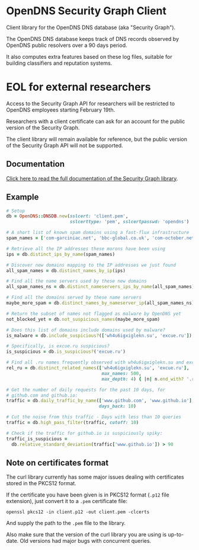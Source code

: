OpenDNS Security Graph Client
=============================

Client library for the OpenDNS DNS database (aka "Security Graph").

The OpenDNS DNS database keeps track of DNS records observed by
OpenDNS public resolvers over a 90 days period.

It also computes extra features based on these log files, suitable for
building classifiers and reputation systems.

EOL for external researchers
============================

Access to the Security Graph API for researchers will be restricted to
OpenDNS employees starting February 19th.

Researchers with a client certificate can ask for an account for the
public version of the Security Graph.

The client library will remain available for reference, but the public
version of the Security Graph API will not be supported.

Documentation
-------------

[Click here to read the full documentation of the Security Graph library](http://opendns-dnsdb-client-for-ruby.readthedocs.org/en/latest/).

Example
-------

```ruby
# Setup
db = OpenDNS::DNSDB.new(sslcert: 'client.pem',
                        sslcerttype: 'pem', sslcertpasswd: 'opendns')

# A short list of known spam domains using a fast-flux infrastructure
spam_names = ['com-garciniac.net', 'bbc-global.co.uk', 'com-october.net']

# Retrieve all the IP addresses these morons have been using
ips = db.distinct_ips_by_name(spam_names)

# Discover new domains mapping to the IP addresses we just found
all_spam_names = db.distinct_names_by_ip(ips)

# Find all the name servers used by these new domains
all_spam_names_ns = db.distinct_nameservers_ips_by_name(all_spam_names)

# Find all the domains served by these name servers
maybe_more_spam = db.distinct_names_by_nameserver_ip(all_spam_names_ns)

# Return the subset of names not flagged as malware by OpenDNS yet
not_blocked_yet = db.not_suspicious_names(maybe_more_spam)

# Does this list of domains include domains used by malware?
is_malware = db.include_suspicious?(['wh4u6igxiglekn.su', 'excue.ru'])

# Specifically, is excue.ru suspicious?
is_suspicious = db.is_suspicious?('excue.ru')

# Find all .ru names frequently observed with wh4u6igxiglekn.su and excue.ru:
rel_ru = db.distinct_related_names(['wh4u6igxiglekn.su', 'excue.ru'],
                                    max_names: 500,
                                    max_depth: 4) { |n| n.end_with? '.ru.' }

# Get the number of daily requests for the past 10 days, for
# github.com and github.io:
traffic = db.daily_traffic_by_name(['www.github.com', 'www.github.io'],
                                   days_back: 10)

# Cut the noise from this traffic - Days with less than 10 queries
traffic = db.high_pass_filter(traffic, cutoff: 10)

# Check if the traffic for github.io is suspiciously spiky:
traffic_is_suspicious =
  db.relative_standard_deviation(traffic['www.github.io']) > 90
```

Note on certificates format
---------------------------

The curl library currently has some major issues dealing with
certificates stored in the PKCS12 format.

If the certificate you have been given is in PKCS12 format (`.p12`
file extension), just convert it to a `.pem` certificate file:

    openssl pkcs12 -in client.p12 -out client.pem -clcerts

And supply the path to the `.pem` file to the library.

Also make sure that the version of the curl library you are using is
up-to-date. Old versions had major bugs with concurrent queries.
